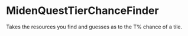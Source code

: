 # MidenQuestTierChanceFinder
Takes the resources you find and guesses as to the T% chance of a tile.
